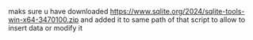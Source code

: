 maks sure u have downloaded https://www.sqlite.org/2024/sqlite-tools-win-x64-3470100.zip and added it to same path of that script to allow to insert data or modify it 
